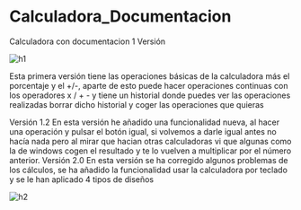 # Calculadora_Documentacion
Calculadora con documentacion
1 Versión 

![h1](https://user-images.githubusercontent.com/103216638/205254040-54ae8f42-decc-44a2-8871-33c9e290827d.png)

Esta primera versión tiene las operaciones básicas de la calculadora más el porcentaje y el +/-, aparte de esto puede hacer operaciones continuas con los operadores x / + - y tiene un historial donde puedes ver las operaciones realizadas borrar dicho historial y coger las operaciones que quieras

Versión 1.2
En esta versión he añadido una funcionalidad nueva, al hacer una operación y pulsar el botón igual, si volvemos a darle igual antes no hacía nada pero al mirar que hacian otras calculadoras vi que algunas como la de windows cogen el resultado y te lo vuelven a multiplicar por el número anterior.
Versión 2.0
En esta versión se ha corregido algunos problemas de los cálculos, se ha añadido la funcionalidad usar la calculadora por teclado y se le han aplicado 4 tipos de diseños

![h2](https://user-images.githubusercontent.com/103216638/205254064-2e44ac30-9e93-4064-bf89-3a2b7e48d045.png)

